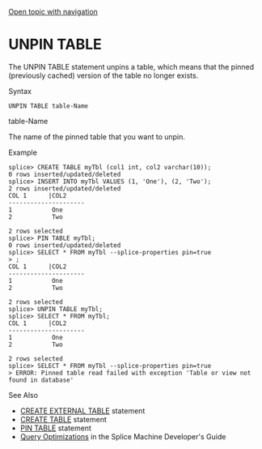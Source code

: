 [Open topic with navigation](../../../index.html#Shared/SQLReference/Statements/UnpinTable.html)

<a href="" id="Statements.DropTable"></a>[]()UNPIN TABLE
========================================================

The <span class="CodeFont">UNPIN TABLE</span> statement unpins a table, which means that the pinned (previously cached) version of the table no longer exists.

Syntax

``` FcnSyntax
UNPIN TABLE table-Name
```

table-Name

The name of the pinned table that you want to unpin.

Example

``` Example
splice> CREATE TABLE myTbl (col1 int, col2 varchar(10));
0 rows inserted/updated/deleted
splice> INSERT INTO myTbl VALUES (1, 'One'), (2, 'Two');
2 rows inserted/updated/deleted
COL 1      |COL2
---------------------
1           One
2           Two

2 rows selected
splice> PIN TABLE myTbl;
0 rows inserted/updated/deleted
splice> SELECT * FROM myTbl --splice-properties pin=true
> ;
COL 1      |COL2
---------------------
1           One
2           Two

2 rows selected
splice> UNPIN TABLE myTbl;
splice> SELECT * FROM myTbl;
COL 1      |COL2
---------------------
1           One
2           Two

2 rows selected
splice> SELECT * FROM myTbl --splice-properties pin=true
> ERROR: Pinned table read failed with exception 'Table or view not found in database'
```

See Also

-   <span class="CodeFont">[CREATE EXTERNAL TABLE](CreateExternalTable.html)</span> statement
-   <span class="CodeFont">[CREATE TABLE](CreateTable.html)</span> statement
-   <span class="CodeFont">[PIN TABLE](PinTable.html)</span> statement
-   [Query Optimizations](../../Developers/TuningAndDebugging/QueryOptimization.html) in the <span class="ItalicFont">Splice Machine Developer's Guide</span>

 


